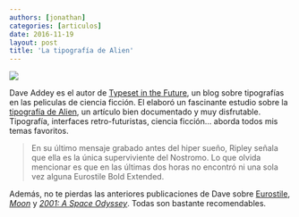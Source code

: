 ```yaml
---
authors: [jonathan]
categories: [articulos]
date: 2016-11-19
layout: post
title: 'La tipografía de Alien'
---
```


<img class="img-fluid rounded" src="https://www.dropbox.com/s/b72s4gfysauwb70/alien_0_08_24_full.jpg?raw=1">

Dave Addey es el autor de [Typeset in the Future][typeset-in-the-future], un blog sobre tipografías en las peliculas de ciencia ficción. El elaboró un fascinante estudio sobre la [tipografía de Alien][tipografia-de-alien], un artículo bien documentado y muy disfrutable.<!--more--> Tipografía, interfaces retro-futuristas, ciencia ficción... aborda todos mis temas favoritos.

<blockquote class="blockquote">
	En su último mensaje grabado antes del hiper sueño, Ripley señala que ella es la única superviviente del Nostromo. Lo que olvida mencionar es que en las últimas dos horas no encontró ni una sola vez alguna Eurostile Bold Extended.
</blockquote>

Además, no te pierdas las anteriores publicaciones de Dave sobre [Eurostile][eurostile], *[Moon][moon]* y [*2001: A Space Odyssey*][2001-a-space-odyssey]. Todas son bastante recomendables.

[typeset-in-the-future]: https://typesetinthefuture.com/
[tipografia-de-alien]: https://typesetinthefuture.com/2014/12/01/alien/
[eurostile]: https://typesetinthefuture.com/2014/11/29/fontspots-eurostile/
[moon]: https://typesetinthefuture.com/2014/02/11/moon/
[2001-a-space-odyssey]: https://typesetinthefuture.com/2014/01/31/2001-a-space-odyssey/
